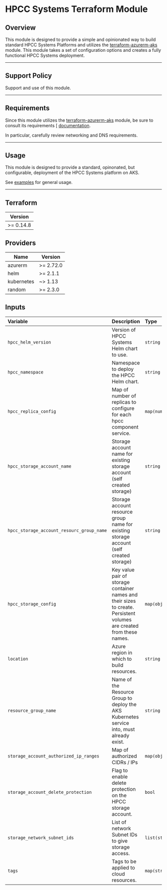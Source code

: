 # HPCC Systems Terraform Module

## Overview

This module is designed to provide a simple and opinionated way to build standard HPCC Systems Platforms and utilizes the [terraform-azurerm-aks](https://github.com/LexisNexis-RBA/terraform-azurerm-aks) module. This module takes a set of configuration options and creates a fully functional HPCC Systems deployment.

---

## Support Policy

Support and use of this module.

---

## Requirements

Since this module utilizes the [terraform-azurerm-aks](https://github.com/LexisNexis-RBA/terraform-azurerm-aks) module, be sure to consult its requirements [
[documentation](https://github.com/LexisNexis-RBA/terraform-azurerm-aks/docs).

In particular, carefully review networking and DNS requirements.

---

## Usage

This module is designed to provide a standard, opinonated, but configurable, deployment of the HPCC Systems platform on AKS.

See [examples](/examples) for general usage. 

---

## Terraform

| Version   |
|-----------|
| >= 0.14.8 |

## Providers

| Name       | Version   |
|------------|-----------|
| azurerm    | >= 2.72.0 |
| helm       | >= 2.1.1  |
| kubernetes | ~> 1.13   |
| random     | >= 2.3.0  |

## Inputs

| **Variable**                       | **Description**                                                                                                           | **Type**                                        | **Default**       | **Required** |
|:-----------------------------------|:--------------------------------------------------------------------------------------------------------------------------|:------------------------------------------------|:------------------|:------------:|
| `hpcc_helm_version`                | Version of HPCC Systems Helm chart to use.                                                                                | `string`                                        | `8.2.10-1`        | `no`         |
| `hpcc_namespace`                   | Namespace to deploy the HPCC Helm chart.                                                                                  | `string`                                        | `hpcc`            | `no`         |
| `hpcc_replica_config`              | Map of number of replicas to configure for each hpcc component service.                                                   | `map(number)`                                   | `hpcc`            | `no`         |
| `hpcc_storage_account_name`              | Storage account name for existing storage account (self created storage)                     | `string`                                   | `""`             | `no`         |
| `hpcc_storage_account_resourc_group_name`              | Storage account resource group name for existing storage account (self created storage)                     | `string`                                   | `""`             | `no`         |
| `hpcc_storage_config`              | Key value pair of storage container names and their sizes to create. Persistent volumes are created from these names.     | `map(object)`                                   | `{}`             | `no`         |11
| `location`                         | Azure region in which to build resources.                                                                                 | `string`                                        | `nil`             | `yes`        |
| `resource_group_name`              | Name of the Resource Group to deploy the AKS Kubernetes service into, must already exist.                                 | `string`                                        | `nil`             | `yes`        |
| `storage_account_authorized_ip_ranges`| Map of authorized CIDRs / IPs                                                                                          | `map(object)`                                   | `nill`            | `yes`        |
| `storage_account_delete_protection`| Flag to enable delete protection on the HPCC storage account.                                                             | `bool`                                          | `true`            | `no`         |
| `storage_network_subnet_ids`       | List of network Subnet IDs to give storage access.                                                                        | `list(string)`                                  | `nil`             | `yes`        |
| `tags`                             | Tags to be applied to cloud resources.                                                                                    | `map(string)`                                   | `{}`              | `no`         |